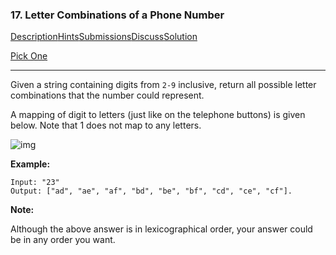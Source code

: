 ### 17. Letter Combinations of a Phone Number

[Description](https://leetcode.com/problems/letter-combinations-of-a-phone-number/description/)[Hints](https://leetcode.com/problems/letter-combinations-of-a-phone-number/hints/)[Submissions](https://leetcode.com/problems/letter-combinations-of-a-phone-number/submissions/)[Discuss](https://leetcode.com/problems/letter-combinations-of-a-phone-number/discuss/)[Solution](https://leetcode.com/problems/letter-combinations-of-a-phone-number/solution/)

[Pick One](https://leetcode.com/problems/random-one-question/)

------

Given a string containing digits from `2-9` inclusive, return all possible letter combinations that the number could represent.

A mapping of digit to letters (just like on the telephone buttons) is given below. Note that 1 does not map to any letters.

![img](http://upload.wikimedia.org/wikipedia/commons/thumb/7/73/Telephone-keypad2.svg/200px-Telephone-keypad2.svg.png)

**Example:**

```
Input: "23"
Output: ["ad", "ae", "af", "bd", "be", "bf", "cd", "ce", "cf"].
```

**Note:**

Although the above answer is in lexicographical order, your answer could be in any order you want.